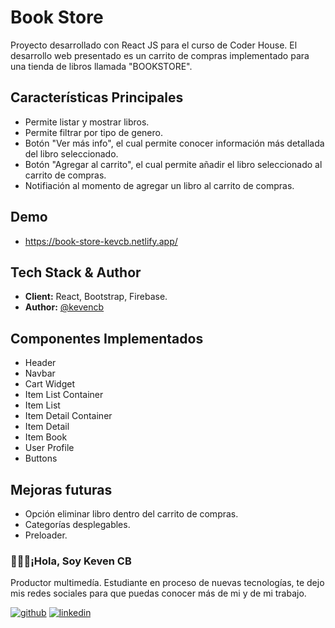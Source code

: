 # Book Store

Proyecto desarrollado con React JS para el curso de Coder House. El desarrollo web presentado es un carrito de compras implementado para una tienda de libros llamada "BOOKSTORE".

## Características Principales

- Permite listar y mostrar libros.
- Permite filtrar por tipo de genero.
- Botón "Ver más info", el cual permite conocer información más detallada del libro seleccionado.
- Botón "Agregar al carrito", el cual permite añadir el libro seleccionado al carrito de compras.
- Notifiación al momento de agregar un libro al carrito de compras.

## Demo

- <https://book-store-kevcb.netlify.app/>

## Tech Stack & Author

- **Client:** React, Bootstrap, Firebase.
- **Author:** [@kevencb](https://github.com/kevencb)

## Componentes Implementados

- Header
- Navbar
- Cart Widget
- Item List Container
- Item List
- Item Detail Container
- Item Detail
- Item Book
- User Profile
- Buttons

## Mejoras futuras

- Opción eliminar libro dentro del carrito de compras.
- Categorías desplegables.
- Preloader.

### 👨🏻‍💻¡Hola, Soy Keven CB  

Productor multimedía. Estudiante en proceso de nuevas tecnologías, te dejo mis redes sociales para que puedas conocer más de mi y de mi trabajo.

[![github](https://img.shields.io/badge/GitHub-100000?style=for-the-badge&logo=github&logoColor=white)](https://github.com/kevencb)
[![linkedin](https://img.shields.io/badge/linkedin-0A66C2?style=for-the-badge&logo=linkedin&logoColor=white)](https://www.linkedin.com/in/keven-chaparro-658ab471/)
